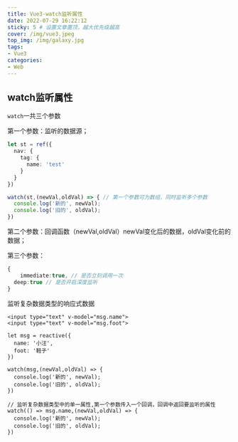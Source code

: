 ```yaml
---
title: Vue3-watch监听属性
date: 2022-07-29 16:22:12
sticky: 5 # 设置文章置顶，越大优先级越高
cover: /img/vue3.jpeg
top_img: /img/galaxy.jpg
tags:
- Vue3
categories:
- Web
---
```


## watch监听属性

`watch`一共三个参数

第一个参数：监听的数据源；

```ts
let st = ref({
  nav: {
    tag: {
      name: 'test'
    }
  }
})

watch(st,(newVal,oldVal) => { // 第一个参数可为数组，同时监听多个参数
  console.log('新的', newVal);
  console.log('旧的', oldVal);
})
```

第二个参数：回调函数（newVal,oldVal）newVal变化后的数据，oldVal变化前的数据；

第三个参数：

```ts
{
	immediate:true, // 是否立刻调用一次
  deep:true // 是否开启深度监听
}
```

监听复杂数据类型的响应式数据

```vue
<input type="text" v-model="msg.name">
<input type="text" v-model="msg.foot">

let msg = reactive({
  name: '小汪',
  foot: '鞋子'
})

watch(msg,(newVal,oldVal) => {
  console.log('新的', newVal);
  console.log('旧的', oldVal);
})

// 监听复杂数据类型中的单一属性,第一个参数传入一个回调，回调中返回要监听的属性
watch(() => msg.name,(newVal,oldVal) => {
  console.log('新的', newVal);
  console.log('旧的', oldVal);
})
```

#### 
